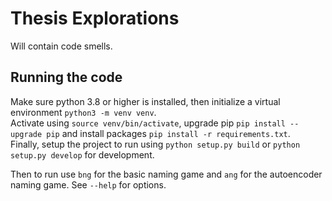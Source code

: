 # Thesis Explorations

Will contain code smells.

## Running the code

Make sure python 3.8 or higher is installed, then initialize a virtual environment `python3 -m venv venv`.<br>
Activate using `source venv/bin/activate`, upgrade pip `pip install --upgrade pip` and install packages `pip install -r requirements.txt`.<br>
Finally, setup the project to run using `python setup.py build` or `python setup.py develop` for development.<br>

Then to run use `bng` for the basic naming game and `ang` for the autoencoder naming game. See `--help` for options.